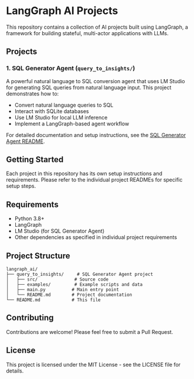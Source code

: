 # LangGraph AI Projects

This repository contains a collection of AI projects built using LangGraph, a framework for building stateful, multi-actor applications with LLMs.

## Projects

### 1. SQL Generator Agent (`query_to_insights/`)

A powerful natural language to SQL conversion agent that uses LM Studio for generating SQL queries from natural language input. This project demonstrates how to:

- Convert natural language queries to SQL
- Interact with SQLite databases
- Use LM Studio for local LLM inference
- Implement a LangGraph-based agent workflow

For detailed documentation and setup instructions, see the [SQL Generator Agent README](query_to_insights/README.md).

## Getting Started

Each project in this repository has its own setup instructions and requirements. Please refer to the individual project READMEs for specific setup steps.

## Requirements

- Python 3.8+
- LangGraph
- LM Studio (for SQL Generator Agent)
- Other dependencies as specified in individual project requirements

## Project Structure

```
langraph_ai/
├── query_to_insights/     # SQL Generator Agent project
│   ├── src/              # Source code
│   ├── examples/         # Example scripts and data
│   ├── main.py          # Main entry point
│   └── README.md        # Project documentation
└── README.md            # This file
```

## Contributing

Contributions are welcome! Please feel free to submit a Pull Request.

## License

This project is licensed under the MIT License - see the LICENSE file for details.